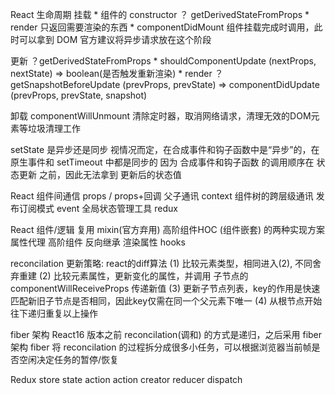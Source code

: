 React 生命周期
  挂载
    * 组件的 constructor
    ？ getDerivedStateFromProps
    * render
      只返回需要渲染的东西
    * componentDidMount
      组件挂载完成时调用，此时可以拿到 DOM
      官方建议将异步请求放在这个阶段

  更新
    ？getDerivedStateFromProps
    * shouldComponentUpdate (nextProps, nextState) => boolean(是否触发重新渲染)
    * render
    ？getSnapshotBeforeUpdate (prevProps, prevState) 
    => componentDidUpdate (prevProps, prevState, snapshot)

  卸载
    componentWillUnmount
      清除定时器，取消网络请求，清理无效的DOM元素等垃圾清理工作

setState 是异步还是同步
  视情况而定，在合成事件和钩子函数中是“异步”的，在原生事件和 setTimeout 中都是同步的
  因为 合成事件和钩子函数 的调用顺序在 状态更新 之前，因此无法拿到 更新后的状态值

React 组件间通信
  props / props+回调 父子通讯
  context 组件树的跨层级通讯
  发布订阅模式 event
  全局状态管理工具 redux

React 组件/逻辑 复用
  mixin(官方弃用)
  高阶组件HOC (组件嵌套) 的两种实现方案
    属性代理
      高阶组件
    反向继承
  渲染属性
  hooks

reconcilation 更新策略: react的diff算法
  (1) 比较元素类型，相同进入(2), 不同舍弃重建
  (2) 比较元素属性，更新变化的属性，并调用 子节点的componentWillReceiveProps 传递新值
  (3) 更新子节点列表，key的作用是快速匹配新旧子节点是否相同，因此key仅需在同一个父元素下唯一
  (4) 从根节点开始往下递归重复以上操作

fiber 架构
  React16 版本之前 reconcilation(调和) 的方式是递归，之后采用 fiber 架构
  fiber 将 reconcilation 的过程拆分成很多小任务，可以根据浏览器当前帧是否空闲决定任务的暂停/恢复

Redux
  store 
  state
  action
  action creator
  reducer
  dispatch
